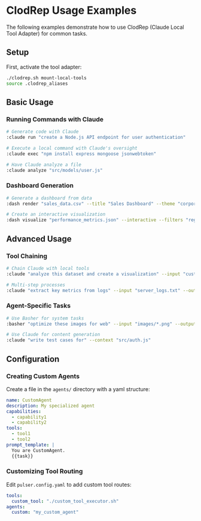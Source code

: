 # ClodRep Usage Examples

The following examples demonstrate how to use ClodRep (Claude Local Tool Adapter) for common tasks.

## Setup

First, activate the tool adapter:

```bash
./clodrep.sh mount-local-tools
source .clodrep_aliases
```

## Basic Usage

### Running Commands with Claude

```bash
# Generate code with Claude
:claude run "create a Node.js API endpoint for user authentication"

# Execute a local command with Claude's oversight
:claude exec "npm install express mongoose jsonwebtoken"

# Have Claude analyze a file
:claude analyze "src/models/user.js"
```

### Dashboard Generation

```bash
# Generate a dashboard from data
:dash render "sales_data.csv" --title "Sales Dashboard" --theme "corporate"

# Create an interactive visualization
:dash visualize "performance_metrics.json" --interactive --filters "region,date"
```

## Advanced Usage

### Tool Chaining

```bash
# Chain Claude with local tools
:claude "analyze this dataset and create a visualization" --input "customer_data.csv" --chain ":dash"

# Multi-step processes
:claude "extract key metrics from logs" --input "server_logs.txt" --output "metrics.json" --then ":dash render metrics.json"
```

### Agent-Specific Tasks

```bash
# Use Basher for system tasks
:basher "optimize these images for web" --input "images/*.png" --output "optimized/"

# Use Claude for content generation
:claude "write test cases for" --context "src/auth.js"
```

## Configuration

### Creating Custom Agents

Create a file in the `agents/` directory with a yaml structure:

```yaml
name: CustomAgent
description: My specialized agent
capabilities:
  - capability1
  - capability2
tools:
  - tool1
  - tool2
prompt_template: |
  You are CustomAgent.
  {{task}}
```

### Customizing Tool Routing

Edit `pulser.config.yaml` to add custom tool routes:

```yaml
tools:
  custom_tool: "./custom_tool_executor.sh"
agents:
  custom: "my_custom_agent"
```